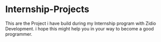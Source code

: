 # Internship-Projects
This are the Project i have build during my Internship program with Zidio Development. i hope this might help you in your way to become a good programmer.
